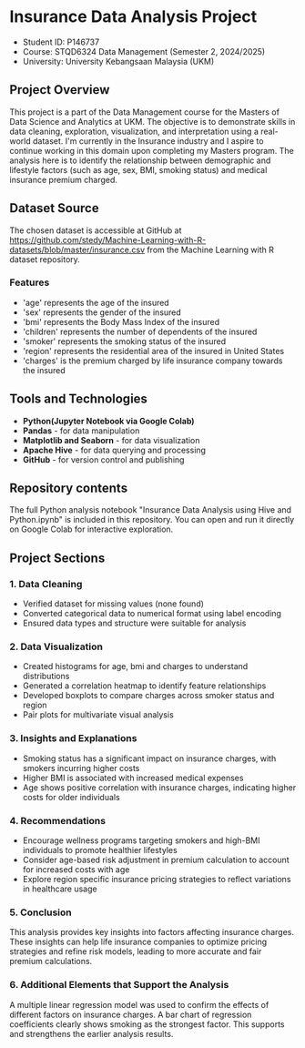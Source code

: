 # Insurance Data Analysis Project
- Student ID: P146737
- Course: STQD6324 Data Management (Semester 2, 2024/2025)
- University: University Kebangsaan Malaysia (UKM)

## Project Overview
This project is a part of the Data Management course for the Masters of Data Science and Analytics at UKM. 
The objective is to demonstrate skills in data cleaning, exploration, visualization, and interpretation using a real-world dataset. I'm currently in the Insurance industry and I aspire to continue working in this domain upon completing my Masters program.
The analysis here is to identify the relationship between demographic and lifestyle factors (such as age, sex, BMI, smoking status) and medical insurance premium charged.

## Dataset Source
The chosen dataset is accessible at GitHub at https://github.com/stedy/Machine-Learning-with-R-datasets/blob/master/insurance.csv from the Machine Learning with R dataset repository.

### Features
- 'age' represents the age of the insured 
- 'sex' represents the gender of the insured 
- 'bmi' represents the Body Mass Index of the insured 
- 'children' represents the number of dependents of the insured
- 'smoker' represents the smoking status of the insured
- 'region' represents the residential area of the insured in United States
- 'charges' is the premium charged by life insurance company towards the insured

## Tools and Technologies
- **Python(Jupyter Notebook via Google Colab)**
- **Pandas** - for data manipulation
- **Matplotlib and Seaborn** - for data visualization
- **Apache Hive** - for data querying and processing
- **GitHub** - for version control and publishing

## Repository contents
The full Python analysis notebook "Insurance Data Analysis using Hive and Python.ipynb" is included in this repository. You can open and run it directly on Google Colab for interactive exploration.

## Project Sections
### 1. Data Cleaning
- Verified dataset for missing values (none found)
- Converted categorical data to numerical format using label encoding
- Ensured data types and structure were suitable for analysis

### 2. Data Visualization
- Created histograms for age, bmi and charges to understand distributions
- Generated a correlation heatmap to identify feature relationships
- Developed boxplots to compare charges across smoker status and region
- Pair plots for multivariate visual analysis

### 3. Insights and Explanations
- Smoking status has a significant impact on insurance charges, with smokers incurring higher costs
- Higher BMI is associated with increased medical expenses
- Age shows positive correlation with insurance charges, indicating higher costs for older individuals

### 4. Recommendations
- Encourage wellness programs targeting smokers and high-BMI individuals to promote healthier lifestyles
- Consider age-based risk adjustment in premium calculation to account for increased costs with age
- Explore region specific insurance pricing strategies to reflect variations in healthcare usage

### 5. Conclusion
This analysis provides key insights into factors affecting insurance charges. These insights can help life insurance companies to optimize pricing strategies and refine risk models, leading to more accurate and fair premium calculations.

### 6. Additional Elements that Support the Analysis
A multiple linear regression model was used to confirm the effects of different factors on insurance charges. A bar chart of regression coefficients clearly shows smoking as the strongest factor. This supports and strengthens the earlier analysis results.
